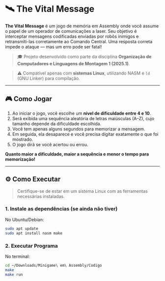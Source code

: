 # 🛰️ The Vital Message

**The Vital Message** é um jogo de memória em Assembly onde você assume o papel de um operador de comunicações a laser. Seu objetivo é interceptar mensagens codificadas enviadas por robôs inimigos e retransmiti-las corretamente ao Comando Central. Uma resposta correta impede o ataque — mas um erro pode ser fatal!

> 🎓 Projeto desenvolvido como parte da disciplina **Organização de Computadores e Linguagens de Montagem 1 (2025.1)**.

> ⚠️ Compatível apenas com **sistemas Linux**, utilizando NASM e `ld` (GNU Linker) para compilação.

---

## 🎮 Como Jogar

1. Ao iniciar o jogo, você escolhe um **nível de dificuldade entre 4 e 10**.
2. Será exibida uma sequência aleatória de letras maiúsculas (A–Z), cujo tamanho depende da dificuldade escolhida.
3. Você tem apenas alguns segundos para memorizar a mensagem.
4. Em seguida, ela desaparece e você precisa digitar exatamente o que foi mostrado.
5. O jogo dirá se você acertou ou errou.

**Quanto maior a dificuldade, maior a sequência e menor o tempo para memorização!**

---

## ⚙️ Como Executar

> Certifique-se de estar em um sistema Linux com as ferramentas necessárias instaladas.

### 1. Instale as dependências (se ainda não tiver)

No Ubuntu/Debian:

```bash
sudo apt update
sudo apt install nasm make
```

### 2. Executar Programa

No terminal:

```bash
cd ~/Downloads/Minigame\ em\ Assembly/Codigo
make
make run
```